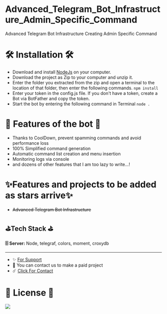 # Advanced_Telegram_Bot_Infrastructure_Admin_Specific_Command
Advanced Telegram Bot Infrastructure Creating Admin Specific Command


# 🛠️ Installation 🛠️

- Download and install [NodeJs](https://nodejs.org/en/download) on your computer.
- Download the project as Zip to your computer and unzip it.
- Enter the folder you extracted from the zip and open a terminal to the location of that folder, then enter the following commands.
`npm install`
- Enter your token in the config.js file. If you don't have a token, create a Bot via BotFather and copy the token.
- Start the bot by entering the following command in Terminal
`node .`


# 🎈 Features of the bot 🎈

- Thanks to CoolDown, prevent spamming commands and avoid performance loss
- 100% Simplified command generation
- Automatic command list creation and menu insertion
- Monitoring logs via console
- and dozens of other features that I am too lazy to write...!

# ✨Features and projects to be added as stars arrive✨

- ~~Advanced Telegram Bot Infrastructure~~ 


## ⛳Tech Stack ⛳

**🗄️ Server:** Node, telegraf, colors, moment, croxydb

---
- ✨ [For Support](https://tugayozbilgic.com.tr) <br>
- 🧨 You can contact us to make a paid project<br>
- ☄️ [Click For Contact](mailto:tugayblog@gmail.com)<br>

# 🎯 License 🎯

<a href="https://creativecommons.org/licenses/by-nc-sa/4.0/" title="BYNCSA40"><img src="https://licensebuttons.net/l/by-nc-sa/4.0/88x31.png"></a>
